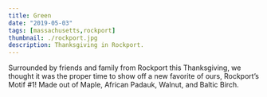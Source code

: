 ```yaml
---
title: Green
date: "2019-05-03"
tags: [massachusetts,rockport]
thumbnail: ./rockport.jpg
description: Thanksgiving in Rockport.
---
```


Surrounded by friends and family from Rockport this Thanksgiving, we thought it was the proper time to show off a new favorite of ours, Rockport’s Motif #1! Made out of Maple, African Padauk, Walnut, and Baltic Birch.
